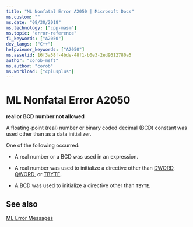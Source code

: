 ```yaml
---
title: "ML Nonfatal Error A2050 | Microsoft Docs"
ms.custom: ""
ms.date: "08/30/2018"
ms.technology: ["cpp-masm"]
ms.topic: "error-reference"
f1_keywords: ["A2050"]
dev_langs: ["C++"]
helpviewer_keywords: ["A2050"]
ms.assetid: 16f3a58f-4bde-48f1-b0e3-2ed9612780a5
author: "corob-msft"
ms.author: "corob"
ms.workload: ["cplusplus"]
---
```

# ML Nonfatal Error A2050

**real or BCD number not allowed**

A floating-point (real) number or binary coded decimal (BCD) constant was used other than as a data initializer.

One of the following occurred:

- A real number or a BCD was used in an expression.

- A real number was used to initialize a directive other than [DWORD](../../assembler/masm/dword.md), [QWORD](../../assembler/masm/qword.md), or [TBYTE](../../assembler/masm/tbyte.md).

- A BCD was used to initialize a directive other than `TBYTE`.

## See also

[ML Error Messages](../../assembler/masm/ml-error-messages.md)<br/>